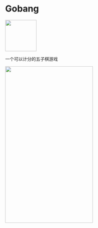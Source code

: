# Gobang

<img src="https://github.com/InnoFang/Gobang/blob/master/app/src/main/res/mipmap-xxxhdpi/ic_launcher.png" height="100px" width="100px"/>

一个可以计分的五子棋游戏

<img src="http://p1.bpimg.com/567571/83445cec40f2bc67.png" height="500px" width="280px"/>
